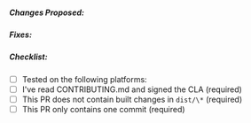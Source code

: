 
##### Changes Proposed:

##### Fixes:

##### Checklist:

- [ ] Tested on the following platforms:
- [ ] I've read CONTRIBUTING.md and signed the CLA (required)
- [ ] This PR does not contain built changes in `dist/\*` (required)
- [ ] This PR only contains one commit (required)
